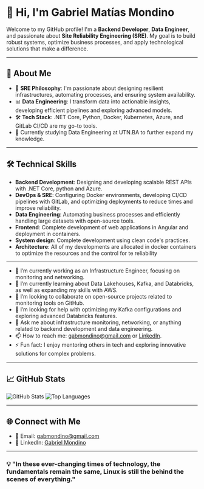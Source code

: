 # 👋 Hi, I'm Gabriel Matías Mondino

Welcome to my GitHub profile! I'm a **Backend Developer**, **Data Engineer**, and passionate about **Site Reliability Engineering (SRE)**. My goal is to build robust systems, optimize business processes, and apply technological solutions that make a difference.

---

## 🚀 About Me

- 🎯 **SRE Philosophy**: I'm passionate about designing resilient infrastructures, automating processes, and ensuring system availability.
- 📊 **Data Engineering**: I transform data into actionable insights, developing efficient pipelines and exploring advanced models.
- 🛠️ **Tech Stack**: .NET Core, Python, Docker, Kubernetes, Azure, and GitLab CI/CD are my go-to tools.
- 🌱 Currently studying Data Engineering at UTN.BA to further expand my knowledge.

---

## 🛠️ Technical Skills

- **Backend Development**: Designing and developing scalable REST APIs with .NET Core, python and Azure.
- **DevOps & SRE**: Configuring Docker environments, developing CI/CD pipelines with GitLab, and optimizing deployments to reduce times and improve reliability.
- **Data Engineering**: Automating business processes and efficiently handling large datasets with open-source tools.
- **Frontend**: Complete development of web applications in Angular and deployment in containers.
- **System design**: Complete development using clean code's practices.
- **Architecture**: All of my developments are allocated in docker containers to optimize the resources and the control for te reliability

---

- 🔭 I’m currently working as an Infrastructure Engineer, focusing on monitoring and networking.
- 🌱 I’m currently learning about Data Lakehouses, Kafka, and Databricks, as well as expanding my skills with AWS.
- 👯 I’m looking to collaborate on open-source projects related to monitoring tools on GitHub.
- 🤔 I’m looking for help with optimizing my Kafka configurations and exploring advanced Databricks features.
- 💬 Ask me about infrastructure monitoring, networking, or anything related to backend development and data engineering.
- 📫 How to reach me: [gabmondino@gmail.com](mailto:gabmondino@gmail.com) or [LinkedIn](https://www.linkedin.com/in/gabriel-mondino/).
- ⚡ Fun fact: I enjoy mentoring others in tech and exploring innovative solutions for complex problems.

---

## 📈 GitHub Stats

![GitHub Stats](https://github-readme-stats.vercel.app/api?username=Mondin0&show_icons=true&theme=dark)
![Top Languages](https://github-readme-stats.vercel.app/api/top-langs/?username=Mondin0&layout=compact&theme=dark)

---

## 🌐 Connect with Me

- 📧 Email: [gabmondino@gmail.com](mailto:gabmondino@gmail.com)
- 💼 LinkedIn: [Gabriel Mondino](https://www.linkedin.com/in/gabriel-mondino/)

---

### 💡 "In these ever-changing times of technology, the fundamentals remain the same, Linux is still the behind the scenes of everything."

